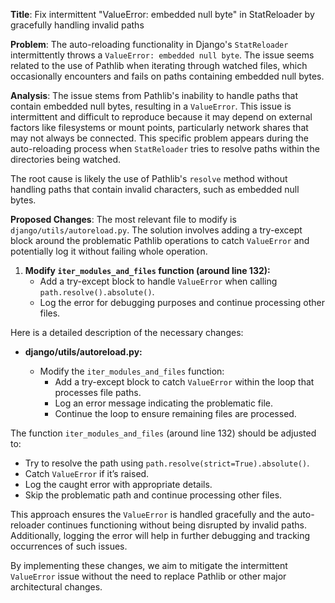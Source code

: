 **Title**: Fix intermittent "ValueError: embedded null byte" in StatReloader by gracefully handling invalid paths

**Problem**:
The auto-reloading functionality in Django's `StatReloader` intermittently throws a `ValueError: embedded null byte`. The issue seems related to the use of Pathlib when iterating through watched files, which occasionally encounters and fails on paths containing embedded null bytes.

**Analysis**:
The issue stems from Pathlib's inability to handle paths that contain embedded null bytes, resulting in a `ValueError`. This issue is intermittent and difficult to reproduce because it may depend on external factors like filesystems or mount points, particularly network shares that may not always be connected. This specific problem appears during the auto-reloading process when `StatReloader` tries to resolve paths within the directories being watched.

The root cause is likely the use of Pathlib's `resolve` method without handling paths that contain invalid characters, such as embedded null bytes.

**Proposed Changes**:
The most relevant file to modify is `django/utils/autoreload.py`. The solution involves adding a try-except block around the problematic Pathlib operations to catch `ValueError` and potentially log it without failing whole operation.

1. **Modify `iter_modules_and_files` function (around line 132):**
   - Add a try-except block to handle `ValueError` when calling `path.resolve().absolute()`.
   - Log the error for debugging purposes and continue processing other files.

Here is a detailed description of the necessary changes:

- **django/utils/autoreload.py:**
  
  - Modify the `iter_modules_and_files` function:
    - Add a try-except block to catch `ValueError` within the loop that processes file paths.
    - Log an error message indicating the problematic file.
    - Continue the loop to ensure remaining files are processed.

The function `iter_modules_and_files` (around line 132) should be adjusted to:

- Try to resolve the path using `path.resolve(strict=True).absolute()`.
- Catch `ValueError` if it’s raised.
- Log the caught error with appropriate details.
- Skip the problematic path and continue processing other files.

This approach ensures the `ValueError` is handled gracefully and the auto-reloader continues functioning without being disrupted by invalid paths. Additionally, logging the error will help in further debugging and tracking occurrences of such issues.

By implementing these changes, we aim to mitigate the intermittent `ValueError` issue without the need to replace Pathlib or other major architectural changes.
